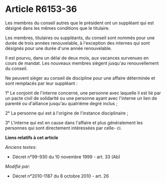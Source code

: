 # Article R6153-36

Les membres du conseil autres que le président ont un suppléant qui est désigné dans les mêmes conditions que le titulaire.

Les membres, titulaires ou suppléants, du conseil sont nommés pour une durée de trois années renouvelable, à l'exception des
internes qui sont désignés pour une durée d'une année renouvelable.

Il est pourvu, dans un délai de deux mois, aux vacances survenues en cours de mandat. Les nouveaux membres siègent jusqu'au
renouvellement du conseil.

Ne peuvent siéger au conseil de discipline pour une affaire déterminée et sont remplacés par leur suppléant :

1° Le conjoint de l'interne concerné, une personne avec laquelle il est lié par un pacte civil de solidarité ou une personne
ayant avec l'interne un lien de parenté ou d'alliance jusqu'au quatrième degré inclus ; 

2° La personne qui est à l'origine de l'instance disciplinaire ;

3° L'interne qui est en cause dans l'affaire et plus généralement les personnes qui sont directement intéressées par celle-
ci.

**Liens relatifs à cet article**

_Anciens textes_:

  - Décret n°99-930 du 10 novembre 1999 - art. 33 (Ab)

_Modifié par_:

  - Décret n°2010-1187 du 8 octobre 2010 - art. 26
